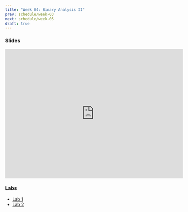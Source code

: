 ```yaml
---
title: "Week 04: Binary Analysis II"
prev: schedule/week-03
next: schedule/week-05
draft: true
---
```


### Slides

<iframe src="https://slides.com/chasekanipe/todo" width="576" height="420" title="Week 4" scrolling="no" frameborder="0" webkitallowfullscreen mozallowfullscreen allowfullscreen></iframe>

### Labs

- [Lab 1](lab-1/)
- [Lab 2](lab-2/)
